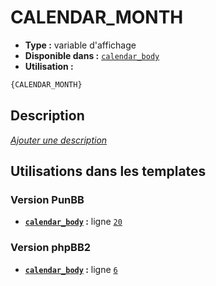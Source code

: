 # CALENDAR_MONTH
* __Type :__ variable d'affichage
* __Disponible dans :__ [`calendar_body`](../tpl/var/calendar_body.md)
* __Utilisation :__

```html
{CALENDAR_MONTH}
```

## Description
[*Ajouter une description*](https://fa-tvars.appspot.com/var/CALENDAR_MONTH)

## Utilisations dans les templates

### Version PunBB
* __[`calendar_body`](../tpl/var/calendar_body.md#readme) :__ ligne [`20`](../tpl/src/punbb/calendar_body.tpl#L20)

### Version phpBB2
* __[`calendar_body`](../tpl/var/calendar_body.md#readme) :__ ligne [`6`](../tpl/src/subsilver/calendar_body.tpl#L6)